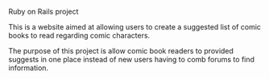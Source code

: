 Ruby on Rails project

This is a website aimed at allowing users to create a suggested list of comic books to read regarding comic characters.

The purpose of this project is allow comic book readers to provided suggests in one place instead of new users having to comb forums to find information.